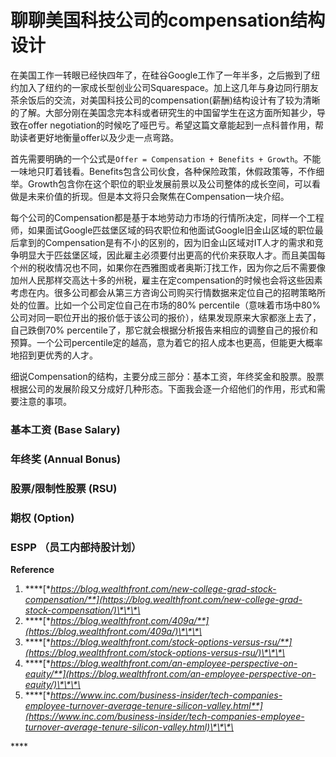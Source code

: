 # 聊聊美国科技公司的compensation结构设计

在美国工作一转眼已经快四年了，在硅谷Google工作了一年半多，之后搬到了纽约加入了纽约的一家成长型创业公司Squarespace。加上这几年与身边同行朋友茶余饭后的交流，对美国科技公司的compensation\(薪酬\)结构设计有了较为清晰的了解。大部分刚在美国念完本科或者研究生的中国留学生在这方面所知甚少，导致在offer negotiation的时候吃了哑巴亏。希望这篇文章能起到一点科普作用，帮助读者更好地衡量offer以及少走一点弯路。

首先需要明确的一个公式是`Offer = Compensation + Benefits + Growth`。不能一味地只盯着钱看。Benefits包含公司伙食，各种保险政策，休假政策等，不作细举。Growth包含你在这个职位的职业发展前景以及公司整体的成长空间，可以看做是未来价值的折现。但是本文将只会聚焦在Compensation一块介绍。

每个公司的Compensation都是基于本地劳动力市场的行情所决定，同样一个工程师，如果面试Google匹兹堡区域的码农职位和他面试Google旧金山区域的职位最后拿到的Compensation是有不小的区别的，因为旧金山区域对IT人才的需求和竞争明显大于匹兹堡区域，因此雇主必须要付出更高的代价来获取人才。而且美国每个州的税收情况也不同，如果你在西雅图或者奥斯汀找工作，因为你之后不需要像加州人民那样交高达十多的州税，雇主在定compensation的时候也会将这些因素考虑在内。很多公司都会从第三方咨询公司购买行情数据来定位自己的招聘策略所处的位置。比如一个公司定位自己在市场的80% percentile（意味着市场中80%公司对同一职位开出的报价低于该公司的报价），结果发现原来大家都涨上去了，自己跌倒70% percentile了，那它就会根据分析报告来相应的调整自己的报价和预算。一个公司percentile定的越高，意为着它的招人成本也更高，但能更大概率地招到更优秀的人才。

细说Compensation的结构，主要分成三部分：基本工资，年终奖金和股票。股票根据公司的发展阶段又分成好几种形态。下面我会逐一介绍他们的作用，形式和需要注意的事项。

### 基本工资 \(Base Salary\)

### 年终奖 \(Annual Bonus\)

### 股票/限制性股票 \(RSU\)

### 期权 \(Option\)

### ESPP （员工内部持股计划）



**Reference**

1. \*\*\*\*[**https://blog.wealthfront.com/new-college-grad-stock-compensation/**](https://blog.wealthfront.com/new-college-grad-stock-compensation/)\*\*\*\*
2. \*\*\*\*[**https://blog.wealthfront.com/409a/**](https://blog.wealthfront.com/409a/)\*\*\*\*
3. \*\*\*\*[**https://blog.wealthfront.com/stock-options-versus-rsu/**](https://blog.wealthfront.com/stock-options-versus-rsu/)\*\*\*\*
4. \*\*\*\*[**https://blog.wealthfront.com/an-employee-perspective-on-equity/**](https://blog.wealthfront.com/an-employee-perspective-on-equity/)\*\*\*\*
5. \*\*\*\*[**https://www.inc.com/business-insider/tech-companies-employee-turnover-average-tenure-silicon-valley.html**](https://www.inc.com/business-insider/tech-companies-employee-turnover-average-tenure-silicon-valley.html)\*\*\*\*

\*\*\*\*

